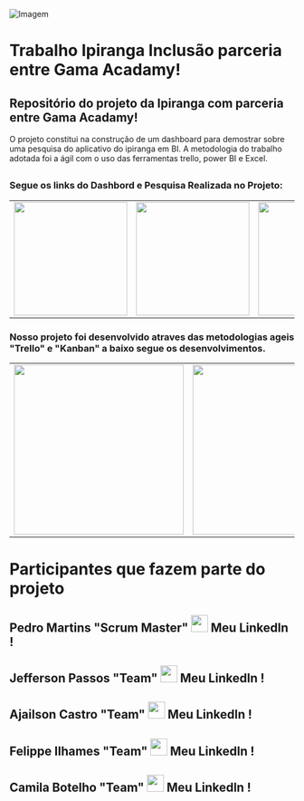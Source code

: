 ![Imagem](https://github.com/ajailson48/Trabalhoipiranga/assets/76658794/f2676c96-8ee4-4879-9226-4711f3d70cda)

# Trabalho Ipiranga Inclusão parceria entre Gama Acadamy!

## Repositório do projeto da Ipiranga com parceria entre Gama Acadamy!

O projeto constitui na construção de um dashboard para demostrar sobre uma pesquisa do aplicativo do ipiranga em BI.
A metodologia do trabalho adotada foi a ágil com o uso das ferramentas trello, power BI e Excel.

##
 <h3> Segue os links do Dashbord e Pesquisa Realizada no Projeto: </h3>

<table>
    <tbody>
    <tr>
      <td> 
          <a href="https://drive.google.com/file/d/17S65KQ7NQUZIUBpSdW9YqkFpm94mR-mK/view?usp=share_link">
          		<img width="200" src="https://insider.com.br/wp-content/uploads/2015/06/levantamento-dados-1.png">
          </a>
      </td>
      <td>
        <a href="https://docs.google.com/spreadsheets/d/1ttOyetDZPLiVRa0qk0TmQAIfauTy6HL0FXqz8wjfXzs/edit#gid=205022829">
         <img width="200" src="https://cdn.awsli.com.br/600x1000/476/476840/produto/37067431/2102b0504b.jpg"
        </a>
     </td>
       <td>
        <a href="https://docs.google.com/forms/d/e/1FAIpQLScIWQs3CkNPUS2FA4ZhNDdh-zYvzBuRwaf1bHAZ0OE2rBPGSw/viewform">
         <img width="200" src="https://encrypted-tbn0.gstatic.com/images?q=tbn:ANd9GcQ2cGZX4rHOBB4n4k7D4eMsd7IbTtyhD50AyA&usqp=CAU"
        </a>
     </td>
    </tr>
   </tbody>
  </table>

<h3> Nosso projeto foi desenvolvido atraves das metodologias ageis "Trello" e "Kanban" a baixo segue os desenvolvimentos. </h3>

<table>
    <tbody>
    <tr>
      <td> 
          <a href="https://trello.com/b/R7Q0l76N/tarefas-ipiranga">
          		<img width="300" src="https://salesdorado.com/wp-content/uploads/2022/08/trello-logo-1.2.jpg">
          </a>
      </td>
      <td>
        <a href="https://trello.com/b/5FldI0TK/kanban-quadro-modelo">
         <img width="300" src="https://www.novida.com.br/wp-content/uploads/2018/07/Kanban.png"
        </a>
     </td>
    </tr>
   </tbody>
  </table>
  
  # Participantes que fazem parte do projeto
  
  ## Pedro Martins "Scrum Master" <a href="https://www.linkedin.com/in/pedro-martins1995"> <img width="30" src="https://cdn-icons-png.flaticon.com/512/174/174857.png"></a> Meu Linkedln !
  
  ## Jefferson Passos "Team" <a href="http://linkedin.com/in/jeffersondelimapassos"><img width="30" src="https://cdn-icons-png.flaticon.com/512/174/174857.png"></a> Meu Linkedln !
  
  ## Ajailson Castro "Team"  <a href="https://www.linkedin.com/in/ajailsoncastro/"> <img width="30" src="https://cdn-icons-png.flaticon.com/512/174/174857.png"></a> Meu Linkedln !
  
  ## Felippe Ilhames "Team" <a href="https://www.linkedin.com/in/felippe-dos-santos-ilhames-a22318211"> <img width="30" src="https://cdn-icons-png.flaticon.com/512/174/174857.png"></a> Meu Linkedln !
  
  ## Camila Botelho "Team"  <a href="https://www.linkedin.com/in/camilaebotelho"> <img width="30" src="https://cdn-icons-png.flaticon.com/512/174/174857.png"></a> Meu Linkedln !
